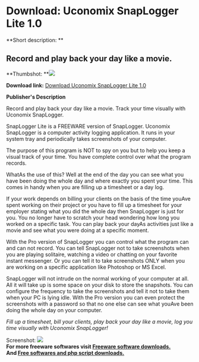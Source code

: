 # Download: Uconomix SnapLogger Lite 1.0

**Short description: **

## Record and play back your day like a movie.

  
**Thumbshot: **![](http://www.freewarefiles.com/screenshot/snaploggerlite_md.jpg)   
  
**Download link:** [Download Uconomix SnapLogger Lite 1.0](http://freesoftwares.boysofts.com/Uconomix-SnapLogger-Lite_program_33909.html)  
  

**Publisher's Description**  
  

Record and play back your day like a movie. Track your time visually with
Uconomix SnapLogger.  
  
SnapLogger Lite is a FREEWARE version of SnapLogger. Uconomix SnapLogger is a
computer activity logging application. It runs in your system tray and
periodically takes screenshots of your computer.  
  
The purpose of this program is NOT to spy on you but to help you keep a visual
track of your time. You have complete control over what the program records.  
  
WhatAs the use of this? Well at the end of the day you can see what you have
been doing the whole day and where exactly you spent your time. This comes in
handy when you are filling up a timesheet or a day log.  
  
If your work depends on billing your clients on the basis of the time youAve
spent working on their project or you have to fill up a timesheet for your
employer stating what you did the whole day then SnapLogger is just for you.
You no longer have to scratch your head wondering how long you worked on a
specific task. You can play back your dayAs activities just like a movie and
see what you were doing at a specific moment.  
  
With the Pro version of SnapLogger you can control what the program can and
can not record. You can tell SnapLogger not to take screenshots when you are
playing solitaire, watching a video or chatting on your favorite instant
messenger. Or you can tell it to take screenshots ONLY when you are working on
a specific application like Photoshop or MS Excel.  
  
SnapLogger will not intrude on the normal working of your computer at all. All
it will take up is some space on your disk to store the snapshots. You can
configure the frequency to take the screenshots and tell it not to take them
when your PC is lying idle. With the Pro version you can even protect the
screenshots with a password so that no one else can see what youAve been doing
the whole day on your computer.  
  
_Fill up a timesheet, bill your clients, play back your day like a movie, log
you time visually with Uconomix SnapLogger!_

  
  
Screenshot: ![](http://www.freewarefiles.com/screenshot/snaploggerlite.jpg)  
**For more freeware softwares visit [Freeware software downloads.](http://freesoftwares.boysofts.com/)**   
**And [Free softwares and php script downloads.](http://www.boysofts.com/)**


